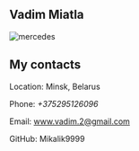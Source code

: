 ##  Vadim Miatla 

![mercedes](https://sun1.mts-by-minsk.userapi.com/s/v1/ig2/tQmjvZXAIk8Zn-Tzf8HjHY8bWIelAzhIdDJ4EwG4os3lzG3LJUs_U22ZlCvRFPjWMn9L4Prdr7yLUtnVp4uYyDPh.jpg?size=2560x1920&quality=96&type=album "я и мерс")

## My contacts

Location: Minsk, Belarus

Phone: _+375295126096_

Email: www.vadim.2@gmail.com

GitHub: Mikalik9999